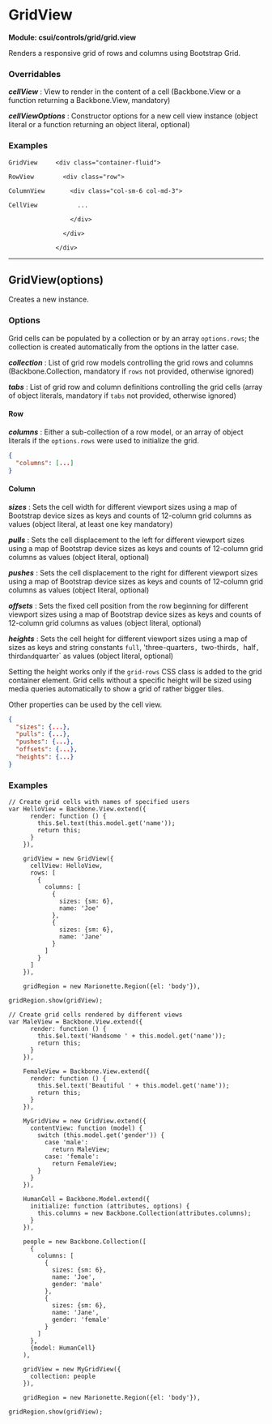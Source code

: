 # GridView

**Module: csui/controls/grid/grid.view**

Renders a responsive grid of rows and columns using Bootstrap Grid.

### Overridables

***cellView***
: View to render in the content of a cell (Backbone.View or a function
  returning a Backbone.View, mandatory)

***cellViewOptions***
: Constructor options for a new cell view instance (object literal or a
  function returning an object literal, optional)

### Examples

```
GridView     <div class="container-fluid">

RowView        <div class="row">

ColumnView       <div class="col-sm-6 col-md-3">

CellView           ...

                 </div>

               </div>

             </div>
```

---
## GridView(options)

Creates a new instance.

### Options

Grid cells can be populated by a collection or by an array `options.rows`;
the collection is created automatically from the options in the latter case.

***collection***
: List of grid row models controlling the grid rows and columns
  (Backbone.Collection, mandatory if `rows` not provided, otherwise ignored)

***tabs***
: List of grid row and column definitions controlling the grid cells
  (array of object literals, mandatory if `tabs` not provided, otherwise ignored)

#### Row

***columns***
: Either a sub-collection of a row model, or an array of object literals if
  the `options.rows` were used to initialize the grid.

```json
{
  "columns": [...]
}
```

#### Column

***sizes***
: Sets the cell width for different viewport sizes using a map of Bootstrap
  device sizes as keys and counts of 12-column grid columns as values
  (object literal, at least one key mandatory)

***pulls***
: Sets the cell displacement to the left for different viewport sizes using a map
  of Bootstrap device sizes as keys and counts of 12-column grid columns as values
  (object literal, optional)

***pushes***
: Sets the cell displacement to the right for different viewport sizes using a map
  of Bootstrap device sizes as keys and counts of 12-column grid columns as values
  (object literal, optional)

***offsets***
: Sets the fixed cell position from the row beginning for different viewport sizes
  using a map of Bootstrap device sizes as keys and counts of 12-column grid
  columns as values (object literal, optional)

***heights***
: Sets the cell height for different viewport sizes using a map of sizes as keys
  and string constants `full`, 'three-quarters`, `two-thirds`, `half`, `third` and
  `quarter` as values (object literal, optional)

Setting the height works only if the `grid-rows` CSS class is added to the grid
container element.  Grid cells without a specific height will be sized using
media queries automatically to show a grid of rather bigger tiles.

Other properties can be used by the cell view.

```json
{
  "sizes": {...},
  "pulls": {...},
  "pushes": {...},
  "offsets": {...},
  "heights": {...}
}
```

### Examples

```
// Create grid cells with names of specified users
var HelloView = Backbone.View.extend({
      render: function () {
        this.$el.text(this.model.get('name'));
        return this;
      }
    }),

    gridView = new GridView({
      cellView: HelloView,
      rows: [
        {
          columns: [
            {
              sizes: {sm: 6},
              name: 'Joe'
            },
            {
              sizes: {sm: 6},
              name: 'Jane'
            }
          ]
        }
      ]
    }),

    gridRegion = new Marionette.Region({el: 'body'}),

gridRegion.show(gridView);

// Create grid cells rendered by different views
var MaleView = Backbone.View.extend({
      render: function () {
        this.$el.text('Handsome ' + this.model.get('name'));
        return this;
      }
    }),

    FemaleView = Backbone.View.extend({
      render: function () {
        this.$el.text('Beautiful ' + this.model.get('name'));
        return this;
      }
    }),

    MyGridView = new GridView.extend({
      contentView: function (model) {
        switch (this.model.get('gender')) {
          case 'male':
            return MaleView;
          case: 'female':
            return FemaleView;
        }
      }
    }),

    HumanCell = Backbone.Model.extend({
      initialize: function (attributes, options) {
        this.columns = new Backbone.Collection(attributes.columns);
      }
    }),

    people = new Backbone.Collection([
      {
        columns: [
          {
            sizes: {sm: 6},
            name: 'Joe',
            gender: 'male'
          },
          {
            sizes: {sm: 6},
            name: 'Jane',
            gender: 'female'
          }
        ]
      },
      {model: HumanCell}
    ),

    gridView = new MyGridView({
      collection: people
    }),

    gridRegion = new Marionette.Region({el: 'body'}),

gridRegion.show(gridView);
```
